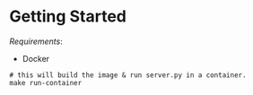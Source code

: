 # Getting Started  
*Requirements*:  
- Docker  

```shell
# this will build the image & run server.py in a container.
make run-container
```
